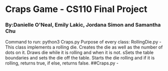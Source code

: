 # Craps Game - CS110 Final Project
### By:Danielle O'Neal, Emily Lakic, Jordana Simon and Samantha Chu

Command to run: python3 Craps.py
Purpose of every class: 
RollingDie.py - This class implements a rolling die. Creates the die as well as the number of dots on it. Draws die while it is rolling and when it is not. sSets the table boundaries and sets the die off the table. Starts the die rolling and if it is rolling, returns true, if else, returns false.
##Craps.py - 
